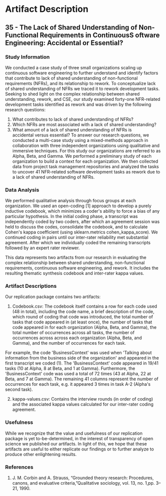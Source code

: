 # Artifact Description
## 35 - The Lack of Shared Understanding of Non-Functional Requirements in ContinuousS oftware Engineering: Accidental or Essential?

### Study Information
We conducted a case study of three small organizations scaling up continuous software engineering to further understand and identify factors that contribute to lack of shared understanding of non-functional requirements (NFRs), and its relationship to rework. To conceptualize lack of shared understanding of NFRs we traced it to rework development tasks. Seeking to shed light on the complex relationship between shared understanding, rework, and CSE, our study examined forty-one NFR-related development tasks identified as rework and was driven by the following research questions:
1. What contributes to lack of shared understanding of NFRs?
1. Which NFRs are most associated with a lack of shared understanding?
1. What amount of a lack of shared understanding of NFRs is accidental versus essential?
To answer our research questions, we conducted a multi-case study using a mixed-methods approach in collaboration with three independent organizations using qualitative and immersive techniques. For this study our organizations are referred to as Alpha, Beta, and Gamma. We performed a preliminary study of each organization to build a context for each organization. We then collected data from project task management repositories and analyzed the tasks to uncover 41 NFR-related software development tasks as rework due to a lack of shared understanding of NFRs.

### Data Analysis
We performed qualitative analysis through focus groups at each organization. We used an open-coding [1] approach to develop a purely inductive codebook, which minimizes a coder's ability to force a bias of any particular hypothesis. In the initial coding phase, a transcript was independently coded by two coders, after which an agreement session was held to discuss the codes, consolidate the codebook, and to calculate Cohen's kappa coefficient (using sklearn.metrics cohen_kappa_score). We continued coding in pairs until our inter-rater reliability met substantial agreement. After which we individually coded the remaining transcripts followed by an expert rater reviewer.

This data represents two artifacts from our research in evaluating the complex relationship between shared understanding, non-functional requirements, continuous software engineering, and rework. It includes the resulting thematic synthesis codebook and inter-rater kappa values.

### Artifact Descriptions
Our replication package contains two artifacts:
1. Codebook.csv: The codebook itself contains a row for each code used (48 in total), including the code name, a brief description of the code, which round of coding that code was introduced, the total number of tasks that code appeared in (at least once), the number of tasks that code appeared in for each organization (Alpha, Beta, and Gamma), the total number of occurrences across all tasks, the number of occurrences across across each organization (Alpha, Beta, and Gamma), and the number of occurrences for each task.

For example, the code 'BusinessContext' was used when 'Talking about information from the business side of the organization' and appeared in the first transcript we coded (1). The 'BusinessContext' code appeared in 19/41 tasks (10 at Alpha, 8 at Beta, and 1 at Gamma). Furthermore, the 'BusinessContext' code was used a total of 72 times (43 at Alpha, 22 at Beta, and 7 at Gamma). The remaining 41 columns represent the number of occurrences for each task, e.g. it appeared 3 times in task A-2 (Alpha's second task).

2. kappa-values.csv: Contains the interview rounds (in order of coding) and the associated kappa values calculated for our inter-rater coding agreement.

### Usefulness
While we recognize that the value and usefulness of our replication package is yet to-be-determined, in the interest of transparency of open science we published our artifacts. In light of this, we hope that these artifacts are useful to either replicate our findings or to further analyze to produce other enlightening results.

### References
1. J. M. Corbin and A. Strauss, “Grounded theory research: Procedures, canons, and evaluative criteria,”Qualitative sociology, vol. 13, no. 1,pp. 3–21, 1990.